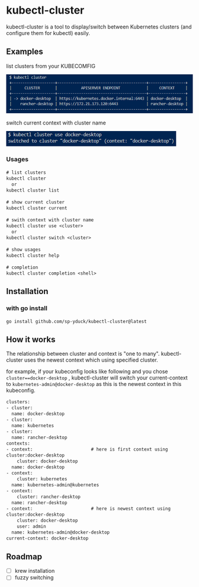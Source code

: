 # kubectl-cluster
kubectl-cluster is a tool to display/switch between Kubernetes clusters (and configure them for kubectl) easily.

## Examples
list clusters from your KUBECOMFIG

![kubectl-cluster-list](img/kubectl-cluster-list.PNG)

switch current context with cluster name

![kubectl-cluster-use](img/kubectl-cluster-use.PNG)

### Usages
```
# list clusters
kubectl cluster
  or
kubectl cluster list

# show current cluster
kubectl cluster current

# swith context with cluster name
kubectl cluster use <cluster>
  or
kubectl cluster switch <cluster>

# show usages
kubectl cluster help

# completion
kubectl cluster completion <shell>
```

## Installation
### with go install
```
go install github.com/sp-yduck/kubectl-cluster@latest
```

## How it works
The relationship between cluster and context is "one to many". kubectl-cluster uses the newest context which using specified cluster.

for example, if your kubeconfig looks like following and you chose `cluster==docker-desktop` , kubectl-cluster will switch your current-context to `kubernetes-admin@docker-desktop` as this is the newest context in this kubeconfig.
```
clusters:
- cluster:
  name: docker-desktop
- cluster:
  name: kubernetes
- cluster:
  name: rancher-desktop
contexts:
- context:                      # here is first context using cluster:docker-desktop
    cluster: docker-desktop
  name: docker-desktop
- context:
    cluster: kubernetes
  name: kubernetes-admin@kubernetes
- context:
    cluster: rancher-desktop
  name: rancher-desktop
- context:                      # here is newest context using cluster:docker-desktop
    cluster: docker-desktop
    user: admin
  name: kubernetes-admin@docker-desktop
current-context: docker-desktop
```

## Roadmap
- [ ] krew installation
- [ ] fuzzy switching
